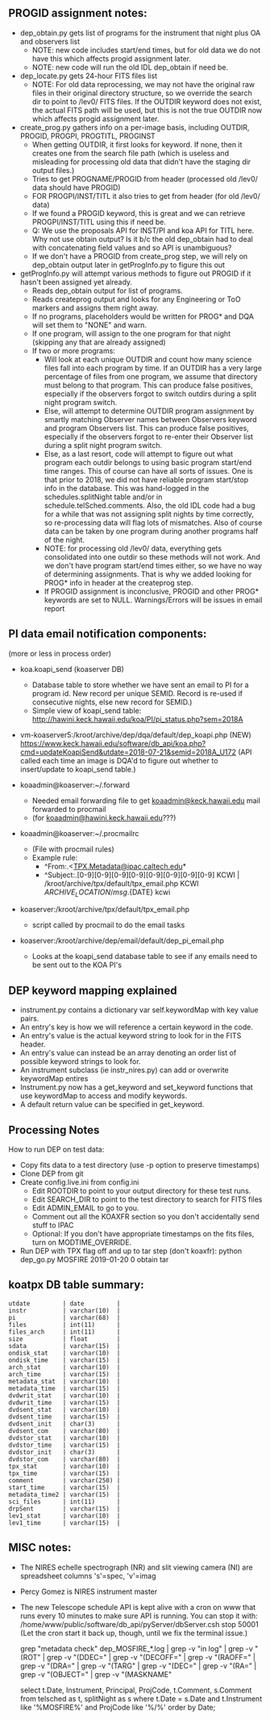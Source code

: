 ## PROGID assignment notes:
- dep_obtain.py gets list of programs for the instrument that night plus OA and observers list
  - NOTE: new code includes start/end times, but for old data we do not have this which affects progid assignment later.
  - NOTE: new code will run the old IDL dep_obtain if need be.
- dep_locate.py gets 24-hour FITS files list
  - NOTE: For old data reprocessing, we may not have the original raw files in their original directory structure, so we override the search dir to point to /lev0/ FITS files.  If the OUTDIR keyword does not exist, the actual FITS path will be used, but this is not the true OUTDIR now which affects progid assignment later.
- create_prog.py gathers info on a per-image basis, including OUTDIR, PROGID, PROGPI, PROGTITL, PROGINST
  - When getting OUTDIR, it first looks for keyword.  If none, then it creates one from the search file path (which is useless and misleading for processing old data that didn't have the staging dir output files.)
  - Tries to get PROGNAME/PROGID from header (processed old /lev0/ data should have PROGID)
  - FOR PROGPI/INST/TITL it also tries to get from header (for old /lev0/ data)
  - If we found a PROGID keyword, this is great and we can retrieve PROGPI/INST/TITL using this if need be.
  - Q: We use the proposals API for INST/PI and koa API for TITL here.  Why not use obtain output? Is it b/c the old dep_obtain had to deal with concatenating field values and so API is unambiguous?
  - If we don't have a PROGID from create_prog step, we will rely on dep_obtain output later in getProgInfo.py to figure this out
- getProgInfo.py will attempt various methods to figure out PROGID if it hasn't been assigned yet already.
  - Reads dep_obtain output for list of programs.
  - Reads createprog output and looks for any Engineering or ToO markers and assigns them right away.
  - If no programs, placeholders would be written for PROG* and DQA will set them to "NONE" and warn.
  - If one program, will assign to the one program for that night (skipping any that are already assigned)
  - If two or more programs:
    - Will look at each unique OUTDIR and count how many science files fall into each program by time.  If an OUTDIR has a very large percentage of files from one program, we assume that directory must belong to that program. This can produce false positives, especially if the observers forgot to switch outdirs during a split night program switch.
    - Else, will attempt to determine OUTDIR program assignment by smartly matching Observer names between Observers keyword and program Observers list.  This can produce false positives, especially if the observers forgot to re-enter their Observer list during a split night program switch.
    - Else, as a last resort, code will attempt to figure out what program each outdir belongs to using basic program start/end time ranges.  This of course can have all sorts of issues.  One is that prior to 2018, we did not have reliable program start/stop info in the database.  This was hand-logged in the schedules.splitNight table and/or in schedule.telSched.comments.  Also, the old IDL code had a bug for a while that was not assigning split nights by time correctly, so re-processing data will flag lots of mismatches.  Also of course data can be taken by one program during another programs half of the night.
    - NOTE: for processing old /lev0/ data, everything gets consolidated into one outdir so these methods will not work.  And we don't have program start/end times either, so we have no way of determining assignments.  That is why we added looking for PROG* info in header at the createprog step.
    - If PROGID assignment is inconclusive, PROGID and other PROG* keywords are set to NULL.  Warnings/Errors will be issues in email report




## PI data email notification components:
(more or less in process order)

- koa.koapi_send (koaserver DB)
  - Database table to store whether we have sent an email to PI for a program id. New record per unique SEMID. Record is re-used if consecutive nights, else new record for SEMID.)
  - Simple view of koapi_send table: http://hawini.keck.hawaii.edu/koa/PI/pi_status.php?sem=2018A

- vm-koaserver5:/kroot/archive/dep/dqa/default/dep_koapi.php
  (NEW) https://www.keck.hawaii.edu/software/db_api/koa.php?cmd=updateKoapiSend&utdate=2018-07-21&semid=2018A_U172
  (API called each time an image is DQA'd to figure out whether to insert/update to koapi_send table.)

- koaadmin@koaserver:~/.forward
  - Needed email forwarding file to get koaadmin@keck.hawaii.edu mail forwarded to procmail
  - (for <koaadmin@hawini.keck.hawaii.edu>???)

- koaadmin@koaserver:~/.procmailrc
  - (File with procmail rules)
  - Example rule:
	* ^From:.<TPX.Metadata@ipac.caltech.edu*
	* ^Subject:.[0-9][0-9][0-9][0-9][0-9][0-9][0-9][0-9] KCWI
	| /kroot/archive/tpx/default/tpx_email.php KCWI ${ARCHIVE_LOCATION}/msg.${DATE} kcwi

- koaserver:/kroot/archive/tpx/default/tpx_email.php
  - script called by procmail to do the email tasks

- koaserver:/kroot/archive/dep/email/default/dep_pi_email.php
  - Looks at the koapi_send database table to see if any emails need to be sent out to the KOA PI's


## DEP keyword mapping explained
- instrument.py contains a dictionary var self.keywordMap with key value pairs.  
- An entry's key is how we will reference a certain keyword in the code.
- An entry's value is the actual keyword string to look for in the FITS header.  
- An entry's value can instead be an array denoting an order list of possible keyword strings to look for.
- An instrument subclass (ie instr_nires.py) can add or overwrite keywordMap entires
- Instrument.py now has a get_keyword and set_keyword functions that use keywordMap to access and modify keywords.
- A default return value can be specified in get_keyword.



## Processing Notes

How to run DEP on test data:
- Copy fits data to a test directory (use -p option to preserve timestamps)
- Clone DEP from git
- Create config.live.ini from config.ini
  - Edit ROOTDIR to point to your output directory for these test runs.
  - Edit SEARCH_DIR to point to the test directory to search for FITS files
  - Edit ADMIN_EMAIL to go to you.
  - Comment out all the KOAXFR section so you don't accidentally send stuff to IPAC
  - Optional: If you don't have appropriate timestamps on the fits files, turn on MODTIME_OVERRIDE.
- Run DEP with TPX flag off and up to tar step (don't koaxfr): python dep_go.py MOSFIRE 2019-01-20 0 obtain tar



## koatpx DB table summary:

	utdate         | date         | 
	instr          | varchar(10)  | 
	pi             | varchar(68)  | 
	files          | int(11)      | 
	files_arch     | int(11)      | 
	size           | float        | 
	sdata          | varchar(15)  | 
	ondisk_stat    | varchar(10)  | 
	ondisk_time    | varchar(15)  | 
	arch_stat      | varchar(10)  | 
	arch_time      | varchar(15)  | 
	metadata_stat  | varchar(10)  | 
	metadata_time  | varchar(15)  | 
	dvdwrit_stat   | varchar(10)  | 
	dvdwrit_time   | varchar(15)  | 
	dvdsent_stat   | varchar(10)  | 
	dvdsent_time   | varchar(15)  | 
	dvdsent_init   | char(3)      | 
	dvdsent_com    | varchar(80)  | 
	dvdstor_stat   | varchar(10)  | 
	dvdstor_time   | varchar(15)  | 
	dvdstor_init   | char(3)      | 
	dvdstor_com    | varchar(80)  | 
	tpx_stat       | varchar(10)  | 
	tpx_time       | varchar(15)  | 
	comment        | varchar(250) | 
	start_time     | varchar(15)  | 
	metadata_time2 | varchar(15)  | 
	sci_files      | int(11)      | 
	drpSent        | varchar(15)  | 
	lev1_stat      | varchar(10)  | 
	lev1_time      | varchar(15)  | 



## MISC notes:
- The NIRES echelle spectrograph (NR) and slit viewing camera (NI) are spreadsheet columns 's'=spec, 'v'=imag
- Percy Gomez is NIRES instrument master
- The new Telescope schedule API is kept alive with a cron on www that runs every 10 minutes to make sure API is running.  You can stop it with: /home/www/public/software/db_api/pyServer/dbServer.csh stop 50001
(Let the cron start it back up, though, until we fix the terminal issue.)

	grep "metadata check" dep_MOSFIRE_*.log | grep -v "in log" | grep -v "(ROT" | grep -v "(DDEC=" | grep -v "(DECOFF=" | grep -v "(RAOFF=" | grep -v "(DRA=" | grep -v "(TARG" | grep -v "(DEC=" | grep -v "(RA=" | grep -v "(OBJECT=" | grep -v "(MASKNAME"

	select t.Date, Instrument, Principal, ProjCode, t.Comment, s.Comment from telsched as t, splitNight as s where t.Date = s.Date and t.Instrument like '%MOSFIRE%' and ProjCode like '%/%' order by Date;
